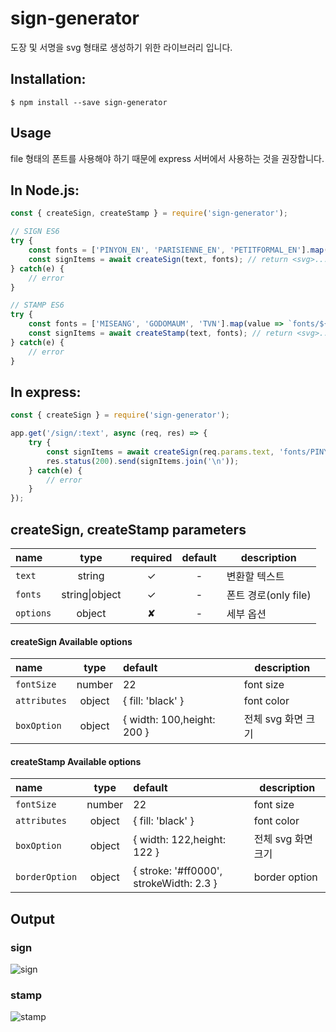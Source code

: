 # sign-generator
도장 및 서명을 svg 형태로 생성하기 위한 라이브러리 입니다.

## Installation: 
```` 
$ npm install --save sign-generator
```` 

## Usage
file 형태의 폰트를 사용해야 하기 때문에 express 서버에서 사용하는 것을 권장합니다.

## In Node.js: 
```javascript
const { createSign, createStamp } = require('sign-generator');

// SIGN ES6
try {
    const fonts = ['PINYON_EN', 'PARISIENNE_EN', 'PETITFORMAL_EN'].map(value => `fonts/${value}.ttf`); // ttf file path
    const signItems = await createSign(text, fonts); // return <svg>...</svg>
} catch(e) {
    // error
} 

// STAMP ES6
try {
    const fonts = ['MISEANG', 'GODOMAUM', 'TVN'].map(value => `fonts/${value}.ttf`); // ttf file path
    const signItems = await createStamp(text, fonts); // return <svg>...</svg>
} catch(e) {
    // error
}
```

## In express: 
```javascript
const { createSign } = require('sign-generator');

app.get('/sign/:text', async (req, res) => {
    try {
        const signItems = await createSign(req.params.text, 'fonts/PINYON_EN.ttf'); // return <svg>...</svg>
        res.status(200).send(signItems.join('\n'));
    } catch(e) {
        // error
    } 
});
```

## createSign, createStamp parameters
name                | type               | required   | default   | description
:------------------ | :----------------: | :--------: | :-------: | ------------
`text`              | string             | ✓          | -         | 변환할 텍스트
`fonts`             | string&#124;object | ✓          | -         | 폰트 경로(only file) 
`options`           | object             | ✘          | -         | 세부 옵션 

#### createSign Available options
name                | type               | default                    | description
:------------------ | :----------------: | :------------------------- | ------------
`fontSize`          | number             | 22                         | font size
`attributes`        | object             | { fill: 'black' }          | font color 
`boxOption`         | object             | { width: 100,height: 200 } | 전체 svg 화면 크기

 
 #### createStamp Available options
name                | type               | default                                 | description
:------------------ | :----------------: | :-------------------------------------- | ------------
`fontSize`          | number             | 22                                      | font size 
`attributes`        | object             | { fill: 'black' }                       | font color
`boxOption`         | object             | { width: 122,height: 122 }              | 전체 svg 화면 크기
`borderOption`      | object             | { stroke: '#ff0000', strokeWidth: 2.3 } | border option


## Output
### sign
<img src="https://i.ibb.co/2WdTPW5/sign.png" alt="sign" border="0">

### stamp
<img src="https://i.ibb.co/DQkyb9P/stamp.png" alt="stamp" border="0">